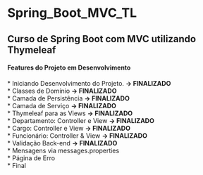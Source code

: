 # Spring_Boot_MVC_TL
<h2>Curso de Spring Boot com MVC utilizando Thymeleaf</h2>

<h4>Features do Projeto em Desenvolvimento</h4>
* Iniciando Desenvolvimento do Projeto. <strong>-> FINALIZADO</strong><br>
* Classes de Domínio <strong>-> FINALIZADO</strong><br>
* Camada de Persistência <strong>-> FINALIZADO</strong><br>
* Camada de Serviço <strong>-> FINALIZADO</strong><br>
* Thymeleaf para as Views <strong>-> FINALIZADO</strong><br>
* Departamento: Controller e View <strong>-> FINALIZADO</strong><br>
* Cargo: Controller e View <strong>-> FINALIZADO</strong><br>
* Funcionário: Controller & View <strong>-> FINALIZADO</strong><br>
* Validação Back-end <strong>-> FINALIZADO</strong><br>
* Mensagens via messages.properties<br>
* Página de Erro<br>
* Final<br>
